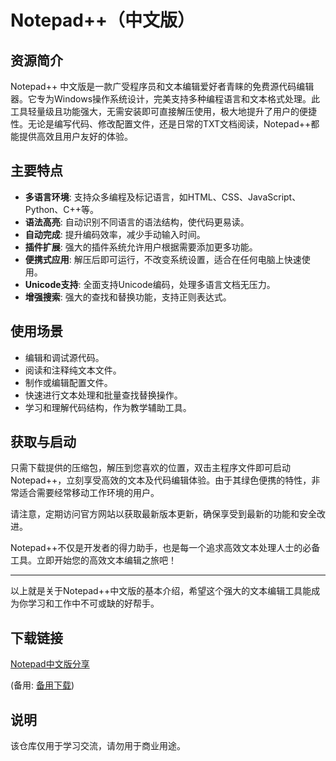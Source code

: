 # Notepad++（中文版）

## 资源简介

Notepad++ 中文版是一款广受程序员和文本编辑爱好者青睐的免费源代码编辑器。它专为Windows操作系统设计，完美支持多种编程语言和文本格式处理。此工具轻量级且功能强大，无需安装即可直接解压使用，极大地提升了用户的便捷性。无论是编写代码、修改配置文件，还是日常的TXT文档阅读，Notepad++都能提供高效且用户友好的体验。

## 主要特点

- **多语言环境**: 支持众多编程及标记语言，如HTML、CSS、JavaScript、Python、C++等。
- **语法高亮**: 自动识别不同语言的语法结构，使代码更易读。
- **自动完成**: 提升编码效率，减少手动输入时间。
- **插件扩展**: 强大的插件系统允许用户根据需要添加更多功能。
- **便携式应用**: 解压后即可运行，不改变系统设置，适合在任何电脑上快速使用。
- **Unicode支持**: 全面支持Unicode编码，处理多语言文档无压力。
- **增强搜索**: 强大的查找和替换功能，支持正则表达式。

## 使用场景

- 编辑和调试源代码。
- 阅读和注释纯文本文件。
- 制作或编辑配置文件。
- 快速进行文本处理和批量查找替换操作。
- 学习和理解代码结构，作为教学辅助工具。

## 获取与启动

只需下载提供的压缩包，解压到您喜欢的位置，双击主程序文件即可启动Notepad++，立刻享受高效的文本及代码编辑体验。由于其绿色便携的特性，非常适合需要经常移动工作环境的用户。

请注意，定期访问官方网站以获取最新版本更新，确保享受到最新的功能和安全改进。

Notepad++不仅是开发者的得力助手，也是每一个追求高效文本处理人士的必备工具。立即开始您的高效文本编辑之旅吧！

---

以上就是关于Notepad++中文版的基本介绍，希望这个强大的文本编辑工具能成为你学习和工作中不可或缺的好帮手。

## 下载链接
[Notepad中文版分享](https://pan.quark.cn/s/d7c8a70302f5) 

(备用: [备用下载](https://pan.baidu.com/s/1vF3BYXetiE2-szxvGBo9JA?pwd=1234))

## 说明

该仓库仅用于学习交流，请勿用于商业用途。
